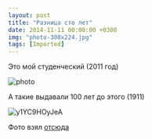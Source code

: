 ```yaml
---
layout: post
title: "Разница сто лет"
date: 2014-11-11 00:00:00 +0300
img: "photo-300x224.jpg"
tags: [Imported]
---
```


Это мой студенческий (2011 год)

![photo](/blog/assets/img/photo-300x224.jpg)

А такие выдавали 100 лет до этого (1911)

![y1YC9HOyJeA](/blog/assets/img/y1YC9HOyJeA-300x300.jpg)

Фото взял [отсюда](http://vk.com/lissoff?w=wall303506_60432)
